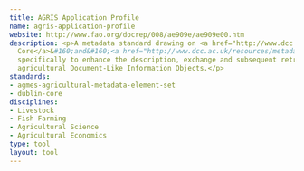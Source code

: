 ```yaml
---
title: AGRIS Application Profile
name: agris-application-profile
website: http://www.fao.org/docrep/008/ae909e/ae909e00.htm
description: <p>A metadata standard drawing on <a href="http://www.dcc.ac.uk/resources/metadata-standards/dublin-core">Dublin
  Core</a>&#160;and&#160;<a href="http://www.dcc.ac.uk/resources/metadata-standards/agmes-agricultural-metadata-element-set">AgMES</a>&#160;created
  specifically to enhance the description, exchange and subsequent retrieval of
  agricultural Document-Like Information Objects.</p>
standards:
- agmes-agricultural-metadata-element-set
- dublin-core
disciplines:
- Livestock
- Fish Farming
- Agricultural Science
- Agricultural Economics
type: tool
layout: tool
---
```


